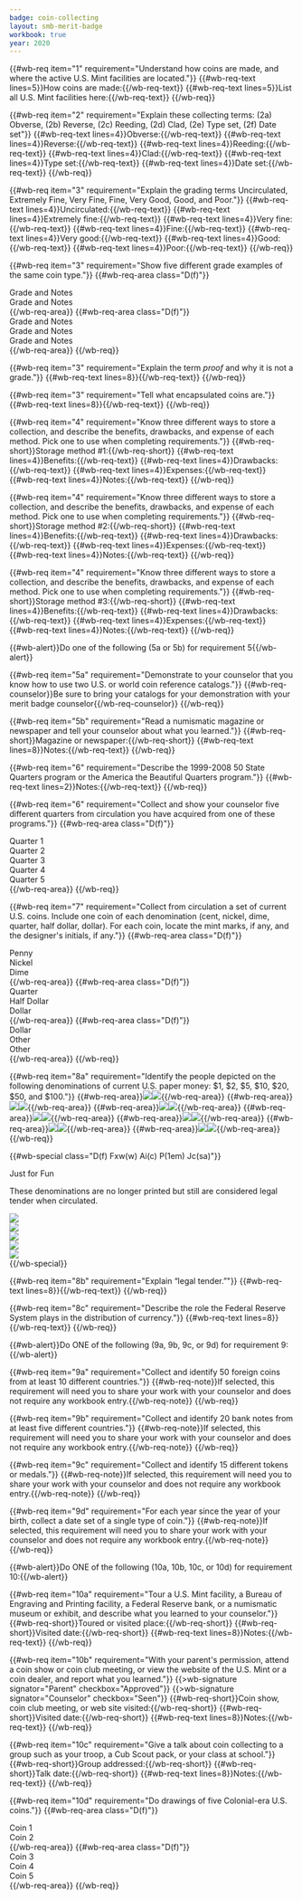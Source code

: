 ```yaml
---
badge: coin-collecting
layout: smb-merit-badge
workbook: true
year: 2020
---
```


{{#wb-req item="1" requirement="Understand how coins are made, and where the active U.S. Mint facilities are located."}}
{{#wb-req-text lines=5}}How coins are made:{{/wb-req-text}}
{{#wb-req-text lines=5}}List all U.S. Mint facilities here:{{/wb-req-text}}
{{/wb-req}}

{{#wb-req item="2" requirement="Explain these collecting terms: (2a) Obverse, (2b) Reverse, (2c) Reeding, (2d) Clad, (2e) Type set, (2f) Date set"}}
{{#wb-req-text lines=4}}Obverse:{{/wb-req-text}}
{{#wb-req-text lines=4}}Reverse:{{/wb-req-text}}
{{#wb-req-text lines=4}}Reeding:{{/wb-req-text}}
{{#wb-req-text lines=4}}Clad:{{/wb-req-text}}
{{#wb-req-text lines=4}}Type set:{{/wb-req-text}}
{{#wb-req-text lines=4}}Date set:{{/wb-req-text}}
{{/wb-req}}

{{#wb-req item="3" requirement="Explain the grading terms Uncirculated, Extremely Fine, Very Fine, Fine, Very Good, Good, and Poor."}}
{{#wb-req-text lines=4}}Uncirculated:{{/wb-req-text}}
{{#wb-req-text lines=4}}Extremely fine:{{/wb-req-text}}
{{#wb-req-text lines=4}}Very fine:{{/wb-req-text}}
{{#wb-req-text lines=4}}Fine:{{/wb-req-text}}
{{#wb-req-text lines=4}}Very good:{{/wb-req-text}}
{{#wb-req-text lines=4}}Good:{{/wb-req-text}}
{{#wb-req-text lines=4}}Poor:{{/wb-req-text}}
{{/wb-req}}

{{#wb-req item="3" requirement="Show five different grade examples of the same coin type."}}
{{#wb-req-area class="D(f)"}}
<div class="Px(wbP) W(50%) Ta(c) Pt(12em) Pb(6em) Bdendw(wbBdw)">Grade and Notes</div>
<div class="Px(wbP) W(50%) Ta(c) Pt(12em) Pb(6em)">Grade and Notes</div>
{{/wb-req-area}}
{{#wb-req-area class="D(f)"}}
<div class="Px(wbP) W(50%) Ta(c) Pt(12em) Pb(6em) Bdendw(wbBdw)">Grade and Notes</div>
<div class="Px(wbP) W(50%) Ta(c) Pt(12em) Pb(6em) Bdendw(wbBdw)">Grade and Notes</div>
<div class="Px(wbP) W(50%) Ta(c) Pt(12em) Pb(6em)">Grade and Notes</div>
{{/wb-req-area}}
{{/wb-req}}

{{#wb-req item="3" requirement="Explain the term *proof* and why it is not a grade."}}
{{#wb-req-text lines=8}}{{/wb-req-text}}
{{/wb-req}}

{{#wb-req item="3" requirement="Tell what encapsulated coins are."}}
{{#wb-req-text lines=8}}{{/wb-req-text}}
{{/wb-req}}

{{#wb-req item="4" requirement="Know three different ways to store a collection, and describe the benefits, drawbacks, and expense of each method. Pick one to use when completing requirements."}}
{{#wb-req-short}}Storage method #1:{{/wb-req-short}}
{{#wb-req-text lines=4}}Benefits:{{/wb-req-text}}
{{#wb-req-text lines=4}}Drawbacks:{{/wb-req-text}}
{{#wb-req-text lines=4}}Expenses:{{/wb-req-text}}
{{#wb-req-text lines=4}}Notes:{{/wb-req-text}}
{{/wb-req}}

{{#wb-req item="4" requirement="Know three different ways to store a collection, and describe the benefits, drawbacks, and expense of each method. Pick one to use when completing requirements."}}
{{#wb-req-short}}Storage method #2:{{/wb-req-short}}
{{#wb-req-text lines=4}}Benefits:{{/wb-req-text}}
{{#wb-req-text lines=4}}Drawbacks:{{/wb-req-text}}
{{#wb-req-text lines=4}}Expenses:{{/wb-req-text}}
{{#wb-req-text lines=4}}Notes:{{/wb-req-text}}
{{/wb-req}}

{{#wb-req item="4" requirement="Know three different ways to store a collection, and describe the benefits, drawbacks, and expense of each method. Pick one to use when completing requirements."}}
{{#wb-req-short}}Storage method #3:{{/wb-req-short}}
{{#wb-req-text lines=4}}Benefits:{{/wb-req-text}}
{{#wb-req-text lines=4}}Drawbacks:{{/wb-req-text}}
{{#wb-req-text lines=4}}Expenses:{{/wb-req-text}}
{{#wb-req-text lines=4}}Notes:{{/wb-req-text}}
{{/wb-req}}

{{#wb-alert}}Do one of the following (5a or 5b) for requirement 5{{/wb-alert}}

{{#wb-req item="5a" requirement="Demonstrate to your counselor that you know how to use two U.S. or world coin reference catalogs."}}
{{#wb-req-counselor}}Be sure to bring your catalogs for your demonstration with your merit badge counselor{{/wb-req-counselor}}
{{/wb-req}}

{{#wb-req item="5b" requirement="Read a numismatic magazine or newspaper and tell your counselor about what you learned."}}
{{#wb-req-short}}Magazine or newspaper:{{/wb-req-short}}
{{#wb-req-text lines=8}}Notes:{{/wb-req-text}}
{{/wb-req}}

{{#wb-req item="6" requirement="Describe the 1999-2008 50 State Quarters program or the America the Beautiful Quarters program."}}
{{#wb-req-text lines=2}}Notes:{{/wb-req-text}}
{{/wb-req}}

{{#wb-req item="6" requirement="Collect and show your counselor five different quarters from circulation you have acquired from one of these programs."}}
{{#wb-req-area class="D(f)"}}
<div class="W(20%) Px(wbP) Pt(8em) Ta(c) Pb(wbP) Bdendw(wbBdw)">Quarter 1</div>
<div class="W(20%) Px(wbP) Pt(8em) Ta(c) Pb(wbP) Bdendw(wbBdw)">Quarter 2</div>
<div class="W(20%) Px(wbP) Pt(8em) Ta(c) Pb(wbP) Bdendw(wbBdw)">Quarter 3</div>
<div class="W(20%) Px(wbP) Pt(8em) Ta(c) Pb(wbP) Bdendw(wbBdw)">Quarter 4</div>
<div class="W(20%) Px(wbP) Pt(8em) Ta(c) Pb(wbP)">Quarter 5</div>
{{/wb-req-area}}
{{/wb-req}}

{{#wb-req item="7" requirement="Collect from circulation a set of current U.S. coins. Include one coin of each denomination (cent, nickel, dime, quarter, half dollar, dollar). For each coin, locate the mint marks, if any, and the designer's initials, if any."}}
{{#wb-req-area class="D(f)"}}
<div class="W(33%) Px(wbP) Pt(8em) Ta(c) Pb(wbP) Bdendw(wbBdw)">Penny</div>
<div class="W(33%) Px(wbP) Pt(8em) Ta(c) Pb(wbP) Bdendw(wbBdw)">Nickel</div>
<div class="W(33%) Px(wbP) Pt(8em) Ta(c) Pb(wbP)">Dime</div>
{{/wb-req-area}}
{{#wb-req-area class="D(f)"}}
<div class="W(33%) Px(wbP) Pt(8em) Ta(c) Pb(wbP) Bdendw(wbBdw)">Quarter</div>
<div class="W(33%) Px(wbP) Pt(8em) Ta(c) Pb(wbP) Bdendw(wbBdw)">Half Dollar</div>
<div class="W(33%) Px(wbP) Pt(8em) Ta(c) Pb(wbP)">Dollar</div>
{{/wb-req-area}}
{{#wb-req-area class="D(f)"}}
<div class="W(33%) Px(wbP) Pt(8em) Ta(c) Pb(wbP) Bdendw(wbBdw)">Dollar</div>
<div class="W(33%) Px(wbP) Pt(8em) Ta(c) Pb(wbP) Bdendw(wbBdw)">Other</div>
<div class="W(33%) Px(wbP) Pt(8em) Ta(c) Pb(wbP)">Other</div>
{{/wb-req-area}}
{{/wb-req}}

{{#wb-req item="8a" requirement="Identify the people depicted on the following denominations of current U.S. paper money: $1, $2, $5, $10, $20, $50, and $100."}}
{{#wb-req-area}}<img src="one-front.jpg"><img src="one-back.jpg">{{/wb-req-area}}
{{#wb-req-area}}<img src="two-front.jpg"><img src="two-back.jpg">{{/wb-req-area}}
{{#wb-req-area}}<img src="five-front.jpg"><img src="five-back.jpg">{{/wb-req-area}}
{{#wb-req-area}}<img src="ten-front.jpg"><img src="ten-back.jpg">{{/wb-req-area}}
{{#wb-req-area}}<img src="twenty-front.jpg"><img src="twenty-back.jpg">{{/wb-req-area}}
{{#wb-req-area}}<img src="fifty-front.jpg"><img src="fifty-back.jpg">{{/wb-req-area}}
{{#wb-req-area}}<img src="hundred-front.jpg"><img src="hundred-back.jpg">{{/wb-req-area}}
{{/wb-req}}

{{#wb-special class="D(f) Fxw(w) Ai(c) P(1em) Jc(sa)"}}
<div class="W(40%) Pend(1em) Ta(c)">
<p class="Fz(2em)">Just for Fun</p>
<p>These denominations are no longer printed but still are considered legal tender when circulated.</p>
</div>
<div class="W(40%) Px(1em)"><img src="five-hundred.jpg" class="W(100%) H(a)"></div>
<div class="W(40%) Px(1em)"><img src="thousand.jpg" class="W(100%) H(a)"></div>
<div class="W(40%) Px(1em)"><img src="five-thousand.jpg" class="W(100%) H(a)"></div>
<div class="W(40%) Px(1em)"><img src="ten-thousand.jpg" class="W(100%) H(a)"></div>
<div class="W(40%) Px(1em)"><img src="hundred-thousand.jpg" class="W(100%) H(a)"></div>
{{/wb-special}}

{{#wb-req item="8b" requirement="Explain “legal tender.”"}}
{{#wb-req-text lines=8}}{{/wb-req-text}}
{{/wb-req}}

{{#wb-req item="8c" requirement="Describe the role the Federal Reserve System plays in the distribution of currency."}}
{{#wb-req-text lines=8}}{{/wb-req-text}}
{{/wb-req}}

{{#wb-alert}}Do ONE of the following (9a, 9b, 9c, or 9d) for requirement 9:{{/wb-alert}}

{{#wb-req item="9a" requirement="Collect and identify 50 foreign coins from at least 10 different countries."}}
{{#wb-req-note}}If selected, this requirement will need you to share your work with your counselor and does not require any workbook entry.{{/wb-req-note}}
{{/wb-req}}

{{#wb-req item="9b" requirement="Collect and identify 20 bank notes from at least five different countries."}}
{{#wb-req-note}}If selected, this requirement will need you to share your work with your counselor and does not require any workbook entry.{{/wb-req-note}}
{{/wb-req}}

{{#wb-req item="9c" requirement="Collect and identify 15 different tokens or medals."}}
{{#wb-req-note}}If selected, this requirement will need you to share your work with your counselor and does not require any workbook entry.{{/wb-req-note}}
{{/wb-req}}

{{#wb-req item="9d" requirement="For each year since the year of your birth, collect a date set of a single type of coin."}}
{{#wb-req-note}}If selected, this requirement will need you to share your work with your counselor and does not require any workbook entry.{{/wb-req-note}}
{{/wb-req}}

{{#wb-alert}}Do ONE of the following (10a, 10b, 10c, or 10d) for requirement 10:{{/wb-alert}}

{{#wb-req item="10a" requirement="Tour a U.S. Mint facility, a Bureau of Engraving and Printing facility, a Federal Reserve bank, or a numismatic museum or exhibit, and describe what you learned to your counselor."}}
{{#wb-req-short}}Toured or visited place:{{/wb-req-short}}
{{#wb-req-short}}Visited date:{{/wb-req-short}}
{{#wb-req-text lines=8}}Notes:{{/wb-req-text}}
{{/wb-req}}

{{#wb-req item="10b" requirement="With your parent's permission, attend a coin show or coin club meeting, or view the website of the U.S. Mint or a coin dealer, and report what you learned."}}
{{>wb-signature signator="Parent" checkbox="Approved"}}
{{>wb-signature signator="Counselor" checkbox="Seen"}}
{{#wb-req-short}}Coin show, coin club meeting, or web site visited:{{/wb-req-short}}
{{#wb-req-short}}Visited date:{{/wb-req-short}}
{{#wb-req-text lines=8}}Notes:{{/wb-req-text}}
{{/wb-req}}

{{#wb-req item="10c" requirement="Give a talk about coin collecting to a group such as your troop, a Cub Scout pack, or your class at school."}}
{{#wb-req-short}}Group addressed:{{/wb-req-short}}
{{#wb-req-short}}Talk date:{{/wb-req-short}}
{{#wb-req-text lines=8}}Notes:{{/wb-req-text}}
{{/wb-req}}

{{#wb-req item="10d" requirement="Do drawings of five Colonial-era U.S. coins."}}
{{#wb-req-area class="D(f)"}}
<div class="W(50%) Px(wbP) Pt(8em) Ta(c) Pb(wbP) Bdendw(wbBdw)">Coin 1</div>
<div class="W(50%) Px(wbP) Pt(8em) Ta(c) Pb(wbP)">Coin 2</div>
{{/wb-req-area}}
{{#wb-req-area class="D(f)"}}
<div class="W(33%) Px(wbP) Pt(8em) Ta(c) Pb(wbP) Bdendw(wbBdw)">Coin 3</div>
<div class="W(33%) Px(wbP) Pt(8em) Ta(c) Pb(wbP) Bdendw(wbBdw)">Coin 4</div>
<div class="W(33%) Px(wbP) Pt(8em) Ta(c) Pb(wbP)">Coin 5</div>
{{/wb-req-area}}
{{/wb-req}}
